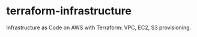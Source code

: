 # terraform-infrastructure
Infrastructure as Code on AWS with Terraform: VPC, EC2, S3 provisioning.
